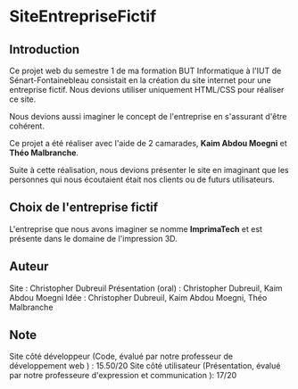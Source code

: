 # SiteEntrepriseFictif

## Introduction 

Ce projet web du semestre 1 de ma formation BUT Informatique à l'IUT de Sénart-Fontainebleau consistait en la création du site internet pour une entreprise fictif. Nous devions utiliser uniquement HTML/CSS pour réaliser ce site.

Nous devions aussi imaginer le concept de l'entreprise en s'assurant d'être cohérent.

Ce projet a été réaliser avec l'aide de 2 camarades, **Kaim Abdou Moegni** et **Théo Malbranche**.

Suite à cette réalisation, nous devions présenter le site en imaginant que les personnes qui nous écoutaient était nos clients ou de futurs utilisateurs.

## Choix de l'entreprise fictif

L'entreprise que nous avons imaginer se nomme **ImprimaTech** et est présente dans le domaine de l'impression 3D.

## Auteur

Site : Christopher Dubreuil
Présentation (oral) : Christopher Dubreuil, Kaim Abdou Moegni
Idée : Christopher Dubreuil, Kaim Abdou Moegni, Théo Malbranche

## Note

Site côté développeur (Code, évalué par notre professeur de développement web ) : 15.50/20
Site côté utilisateur (Présentation, évalué par notre professeure d'expression et communication ): 17/20
